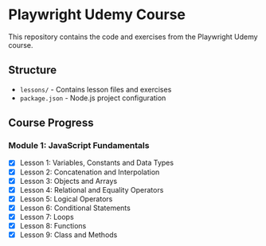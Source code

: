 # Playwright Udemy Course

This repository contains the code and exercises from the Playwright Udemy course.

## Structure

- `lessons/` - Contains lesson files and exercises
- `package.json` - Node.js project configuration

## Course Progress

### Module 1: JavaScript Fundamentals

- [x] Lesson 1: Variables, Constants and Data Types
- [x] Lesson 2: Concatenation and Interpolation
- [x] Lesson 3: Objects and Arrays
- [x] Lesson 4: Relational and Equality Operators
- [x] Lesson 5: Logical Operators
- [x] Lesson 6: Conditional Statements
- [x] Lesson 7: Loops
- [x] Lesson 8: Functions
- [x] Lesson 9: Class and Methods
